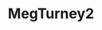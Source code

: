 ---
title: MegTurney2
crosslinks:
- Megturney
- autourbanbot
- opticalillusions
- roosterteethstarlets
- NippleRipple
- funhaus
- ihavesex
- EngorgedVeinyBreasts
- youtubefactsbot
- badwomensanatomy
- WtSSTaDaMiT
- tanktopgirls
- john_yukis_bots
- livven
- nsfwCelebArchive
- cosplaybutts
- FrogButt
- anti_gif_bot
- tmsbmeta
- JessicaNigri2
---